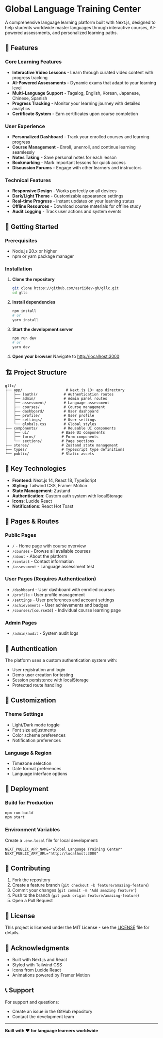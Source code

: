# Global Language Training Center

A comprehensive language learning platform built with Next.js, designed to help students worldwide master languages through interactive courses, AI-powered assessments, and personalized learning paths.

## 🌟 Features

### Core Learning Features
- **Interactive Video Lessons** - Learn through curated video content with progress tracking
- **AI-Powered Assessments** - Dynamic exams that adapt to your learning level
- **Multi-Language Support** - Tagalog, English, Korean, Japanese, Chinese, Spanish
- **Progress Tracking** - Monitor your learning journey with detailed analytics
- **Certificate System** - Earn certificates upon course completion

### User Experience
- **Personalized Dashboard** - Track your enrolled courses and learning progress
- **Course Management** - Enroll, unenroll, and continue learning seamlessly
- **Notes Taking** - Save personal notes for each lesson
- **Bookmarking** - Mark important lessons for quick access
- **Discussion Forums** - Engage with other learners and instructors

### Technical Features
- **Responsive Design** - Works perfectly on all devices
- **Dark/Light Theme** - Customizable appearance settings
- **Real-time Progress** - Instant updates on your learning status
- **Offline Resources** - Download course materials for offline study
- **Audit Logging** - Track user actions and system events

## 🚀 Getting Started

### Prerequisites
- Node.js 20.x or higher
- npm or yarn package manager

### Installation

1. **Clone the repository**
   ```bash
   git clone https://github.com/asriidev-gh/gllc.git
   cd gllc
   ```

2. **Install dependencies**
   ```bash
   npm install
   # or
   yarn install
   ```

3. **Start the development server**
   ```bash
   npm run dev
   # or
   yarn dev
   ```

4. **Open your browser**
   Navigate to [http://localhost:3000](http://localhost:3000)

## 🏗️ Project Structure

```
gllc/
├── app/                    # Next.js 13+ app directory
│   ├── (auth)/            # Authentication routes
│   ├── admin/             # Admin panel routes
│   ├── assessment/        # Language assessment
│   ├── courses/           # Course management
│   ├── dashboard/         # User dashboard
│   ├── profile/           # User profile
│   ├── settings/          # User settings
│   └── globals.css        # Global styles
├── components/            # Reusable UI components
│   ├── ui/               # Base UI components
│   ├── forms/            # Form components
│   └── sections/         # Page sections
├── stores/               # Zustand state management
├── types/                # TypeScript type definitions
└── public/               # Static assets
```

## 🎯 Key Technologies

- **Frontend**: Next.js 14, React 18, TypeScript
- **Styling**: Tailwind CSS, Framer Motion
- **State Management**: Zustand
- **Authentication**: Custom auth system with localStorage
- **Icons**: Lucide React
- **Notifications**: React Hot Toast

## 📱 Pages & Routes

### Public Pages
- `/` - Home page with course overview
- `/courses` - Browse all available courses
- `/about` - About the platform
- `/contact` - Contact information
- `/assessment` - Language assessment test

### User Pages (Requires Authentication)
- `/dashboard` - User dashboard with enrolled courses
- `/profile` - User profile management
- `/settings` - User preferences and account settings
- `/achievements` - User achievements and badges
- `/courses/[courseId]` - Individual course learning page

### Admin Pages
- `/admin/audit` - System audit logs

## 🔐 Authentication

The platform uses a custom authentication system with:
- User registration and login
- Demo user creation for testing
- Session persistence with localStorage
- Protected route handling

## 🎨 Customization

### Theme Settings
- Light/Dark mode toggle
- Font size adjustments
- Color scheme preferences
- Notification preferences

### Language & Region
- Timezone selection
- Date format preferences
- Language interface options

## 🚀 Deployment

### Build for Production
```bash
npm run build
npm start
```

### Environment Variables
Create a `.env.local` file for local development:
```env
NEXT_PUBLIC_APP_NAME="Global Language Training Center"
NEXT_PUBLIC_APP_URL="http://localhost:3000"
```

## 🤝 Contributing

1. Fork the repository
2. Create a feature branch (`git checkout -b feature/amazing-feature`)
3. Commit your changes (`git commit -m 'Add amazing feature'`)
4. Push to the branch (`git push origin feature/amazing-feature`)
5. Open a Pull Request

## 📄 License

This project is licensed under the MIT License - see the [LICENSE](LICENSE) file for details.

## 🙏 Acknowledgments

- Built with Next.js and React
- Styled with Tailwind CSS
- Icons from Lucide React
- Animations powered by Framer Motion

## 📞 Support

For support and questions:
- Create an issue in the GitHub repository
- Contact the development team

---

**Built with ❤️ for language learners worldwide**

